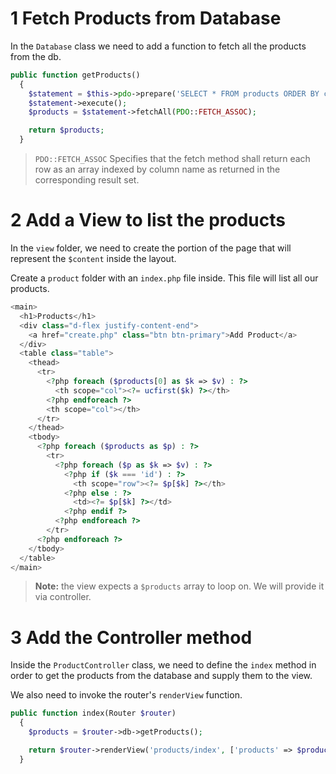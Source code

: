 # 1 Fetch Products from Database

In the `Database` class we need to add a function to fetch all the products from the db.

```php
public function getProducts()
  {
    $statement = $this->pdo->prepare('SELECT * FROM products ORDER BY create_date DESC');
    $statement->execute();
    $products = $statement->fetchAll(PDO::FETCH_ASSOC);

    return $products;
  }
```

> `PDO::FETCH_ASSOC` Specifies that the fetch method shall return each row as an array indexed by column name as returned in the corresponding result set.

# 2 Add a View to list the products

In the `view` folder, we need to create the portion of the page that will represent the `$content` inside the layout.

Create a `product` folder with an `index.php` file inside.
This file will list all our products.

```php
<main>
  <h1>Products</h1>
  <div class="d-flex justify-content-end">
    <a href="create.php" class="btn btn-primary">Add Product</a>
  </div>
  <table class="table">
    <thead>
      <tr>
        <?php foreach ($products[0] as $k => $v) : ?>
          <th scope="col"><?= ucfirst($k) ?></th>
        <?php endforeach ?>
        <th scope="col"></th>
      </tr>
    </thead>
    <tbody>
      <?php foreach ($products as $p) : ?>
        <tr>
          <?php foreach ($p as $k => $v) : ?>
            <?php if ($k === 'id') : ?>
              <th scope="row"><?= $p[$k] ?></th>
            <?php else : ?>
              <td><?= $p[$k] ?></td>
            <?php endif ?>
          <?php endforeach ?>
        </tr>
      <?php endforeach ?>
    </tbody>
  </table>
</main>
```

> **Note:** the view expects a `$products` array to loop on. We will provide it via controller.

# 3 Add the Controller method

Inside the `ProductController` class, we need to define the `index` method in order to get the products from the database and supply them to the view.

We also need to invoke the router's `renderView` function.

```php
public function index(Router $router)
  {
    $products = $router->db->getProducts();

    return $router->renderView('products/index', ['products' => $products]);
  }
```
